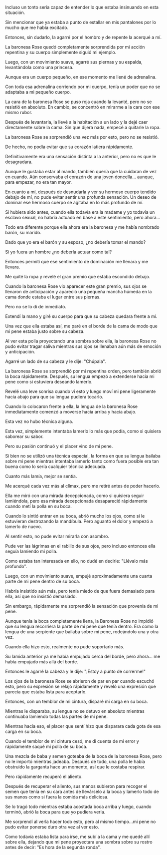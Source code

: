 
Incluso un tonto sería capaz de entender lo que estaba insinuando en esta situación.

Sin mencionar que ya estaba a punto de estallar en mis pantalones por lo mucho que me había excitado.

Entonces, sin dudarlo, la agarré por el hombro y de repente la acerqué a mí.

La baronesa Rose quedó completamente sorprendida por mi acción repentina y su cuerpo simplemente siguió mi ejemplo.

Luego, con un movimiento suave, agarré sus piernas y su espalda, levantándola como una princesa.

Aunque era un cuerpo pequeño, en ese momento me llené de adrenalina.

Con toda esa adrenalina corriendo por mi cuerpo, tenía un poder que no se adaptaba a mi pequeño cuerpo.

La cara de la baronesa Rose se puso roja cuando la levanté, pero no se resistió en absoluto. En cambio, se concentró en mirarme a la cara con ese mismo rubor.

Después de levantarla, la llevé a la habitación a un lado y la dejé caer directamente sobre la cama. Sin que dijera nada, empecé a quitarle la ropa.

La baronesa Rose se sorprendió una vez más por esto, pero no se resistió.

De hecho, no podía evitar que su corazón latiera rápidamente.

Definitivamente era una sensación distinta a la anterior, pero no es que le desagradara.

Aunque le gustaba estar al mando, también quería que la cuidaran de vez en cuando. Aún conservaba el corazón de una joven doncella... aunque, para empezar, no era tan mayor.

En cuanto a mí, después de desnudarla y ver su hermoso cuerpo tendido debajo de mí, no pude evitar sentir una profunda sensación. Un deseo de dominar ese hermoso cuerpo se agitaba en lo más profundo de mí.

Si hubiera sido antes, cuando ella todavía era la madame y yo todavía un esclavo sexual, no habría actuado en base a este sentimiento, pero ahora…

Todo era diferente porque ella ahora era la baronesa y me había nombrado barón, su marido.

Dado que yo era el barón y su esposo, ¿no debería tomar el mando?

Si yo fuera un hombre ¿no debería actuar como tal?

Entonces permití que ese sentimiento de dominación me llenara y me llevara.

Me quité la ropa y revelé el gran premio que estaba escondido debajo.

Cuando la baronesa Rose vio aparecer este gran premio, sus ojos se llenaron de anticipación y apareció una pequeña mancha húmeda en la cama donde estaba el lugar entre sus piernas.

Pero no se lo di de inmediato.

Extendí la mano y giré su cuerpo para que su cabeza quedara frente a mí.

Una vez que ella estaba así, me paré en el borde de la cama de modo que mi pene estaba justo sobre su cabeza.

Al ver esta polla proyectando una sombra sobre ella, la baronesa Rose no pudo evitar tragar saliva mientras sus ojos se llenaban aún más de emoción y anticipación.

Agarré un lado de su cabeza y le dije: "Chúpala".

La baronesa Rose se sorprendió por mi repentina orden, pero también abrió la boca rápidamente. Después, su lengua empezó a extenderse hacia mi pene como si estuviera deseando lamerlo.

Revelé una leve sonrisa cuando vi esto y luego moví mi pene ligeramente hacia abajo para que su lengua pudiera tocarlo.

Cuando lo colocaron frente a ella, la lengua de la baronesa Rose inmediatamente comenzó a moverse hacia arriba y hacia abajo.

Esta vez no hubo técnica alguna.

Esta vez, simplemente intentaba lamerlo lo más que podía, como si quisiera saborear su sabor.

Pero su pasión continuó y el placer vino de mi pene.

Si bien no se utilizó una técnica especial, la forma en que su lengua bailaba sobre mi pene mientras intentaba lamerlo tanto como fuera posible era tan buena como lo sería cualquier técnica adecuada.

Cuanto más lamía, mejor se sentía.

Me acerqué cada vez más al clímax, pero me retiré antes de poder hacerlo.

Ella me miró con una mirada decepcionada, como si quisiera seguir lamiéndola, pero esa mirada decepcionada desapareció rápidamente cuando metí la polla en su boca.

Cuando lo sintió entrar en su boca, abrió mucho los ojos, como si le estuvieran destrozando la mandíbula. Pero aguantó el dolor y empezó a lamerlo de nuevo.

Al sentir esto, no pude evitar mirarla con asombro.

Pude ver las lágrimas en el rabillo de sus ojos, pero incluso entonces ella seguía lamiendo mi polla.

Como estaba tan interesada en ello, no dudé en decirle: "Llévalo más profundo".

Luego, con un movimiento suave, empujé aproximadamente una cuarta parte de mi pene dentro de su boca.

Habría insistido aún más, pero tenía miedo de que fuera demasiado para ella, así que no insistió demasiado.

Sin embargo, rápidamente me sorprendió la sensación que provenía de mi pene.

Aunque tenía la boca completamente llena, la Baronesa Rose no impidió que su lengua recorriera la parte de mi pene que tenía dentro. Era como la lengua de una serpiente que bailaba sobre mi pene, rodeándolo una y otra vez.

Cuando ella hizo esto, realmente no pude soportarlo más.

Su lamida anterior ya me había empujado cerca del borde, pero ahora… me había empujado más allá del borde.

Entonces le agarré la cabeza y le dije: "¡Estoy a punto de correrme!"

Los ojos de la baronesa Rose se abrieron de par en par cuando escuchó esto, pero su expresión se relajó rápidamente y reveló una expresión que parecía que estaba lista para aceptarlo.

Entonces, con un temblor de mi cintura, disparé mi carga en su boca.

Mientras le disparaba, su lengua no se detuvo en absoluto mientras continuaba lamiendo todas las partes de mi pene.

Mientras hacía eso, el placer que sentí hizo que disparara cada gota de esa carga en su boca.

Cuando el temblor de mi cintura cesó, me di cuenta de mi error y rápidamente saqué mi polla de su boca.

Una mezcla de baba y semen goteaba de la boca de la baronesa Rose, pero no le importó mientras jadeaba. Después de todo, una polla le había obstruido la garganta hace un momento, así que le costaba respirar.

Pero rápidamente recuperó el aliento.

Después de recuperar el aliento, sus manos subieron para recoger el semen que tenía en su cara antes de llevárselo a la boca y lamerlo todo de sus manos como si fuera la comida más deliciosa.

Se lo tragó todo mientras estaba acostada boca arriba y luego, cuando terminó, abrió la boca para que yo pudiera verla.

Me sorprendí al verla hacer todo esto, pero al mismo tiempo…mi pene no pudo evitar ponerse duro otra vez al ver esto.

Como todavía estaba lista para irse, me subí a la cama y me quedé allí sobre ella, dejando que mi pene proyectara una sombra sobre su rostro antes de decir: "Es hora de la segunda ronda".